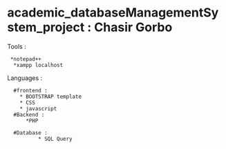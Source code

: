 
# academic_databaseManagementSystem_project : Chasir Gorbo
  Tools : 

     *notepad++ 
      *xampp localhost
   
Languages :

      #frontend :
		* BOOTSTRAP template 
		* CSS
		* javascript
      #Backend :
	      *PHP
	
      #Database :
    	      * SQL Query
